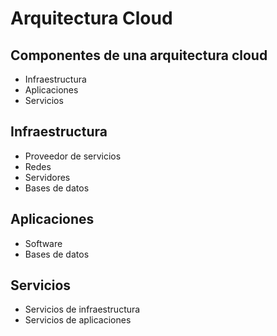 # Arquitectura Cloud

## Componentes de una arquitectura cloud

- Infraestructura
- Aplicaciones
- Servicios

## Infraestructura

- Proveedor de servicios
- Redes
- Servidores
- Bases de datos

## Aplicaciones

- Software
- Bases de datos

## Servicios

- Servicios de infraestructura
- Servicios de aplicaciones